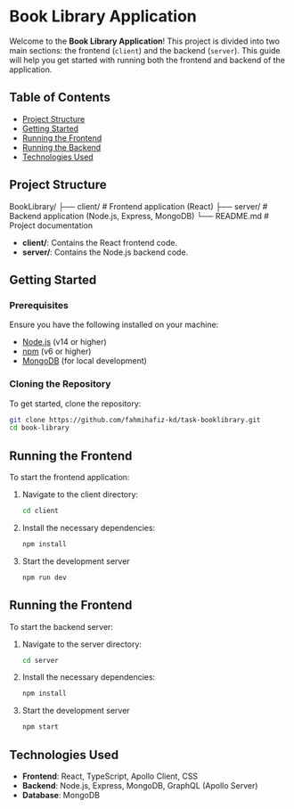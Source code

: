 # Book Library Application

Welcome to the **Book Library Application**! This project is divided into two main sections: the frontend (`client`) and the backend (`server`). This guide will help you get started with running both the frontend and backend of the application.

## Table of Contents

- [Project Structure](#project-structure)
- [Getting Started](#getting-started)
- [Running the Frontend](#running-the-frontend)
- [Running the Backend](#running-the-backend)
- [Technologies Used](#technologies-used)

## Project Structure

BookLibrary/
├── client/ # Frontend application (React)
├── server/ # Backend application (Node.js, Express, MongoDB)
└── README.md # Project documentation

- **client/**: Contains the React frontend code.
- **server/**: Contains the Node.js backend code.

## Getting Started

### Prerequisites

Ensure you have the following installed on your machine:

- [Node.js](https://nodejs.org/) (v14 or higher)
- [npm](https://www.npmjs.com/) (v6 or higher)
- [MongoDB](https://www.mongodb.com/) (for local development)

### Cloning the Repository

To get started, clone the repository:

```bash
git clone https://github.com/fahmihafiz-kd/task-booklibrary.git
cd book-library
```

## Running the Frontend

To start the frontend application:

1. Navigate to the client directory:
    ```bash
    cd client
    ```

2. Install the necessary dependencies:
    ```bash
    npm install
    ```

3. Start the development server
    ```bash
    npm run dev
    ```

## Running the Frontend

To start the backend server:

1. Navigate to the server directory:
    ```bash
    cd server
    ```

2. Install the necessary dependencies:
    ```bash
    npm install
    ```

3. Start the development server
    ```bash
    npm start
    ```

## Technologies Used

- **Frontend**: React, TypeScript, Apollo Client, CSS
- **Backend**: Node.js, Express, MongoDB, GraphQL (Apollo Server)
- **Database**: MongoDB
